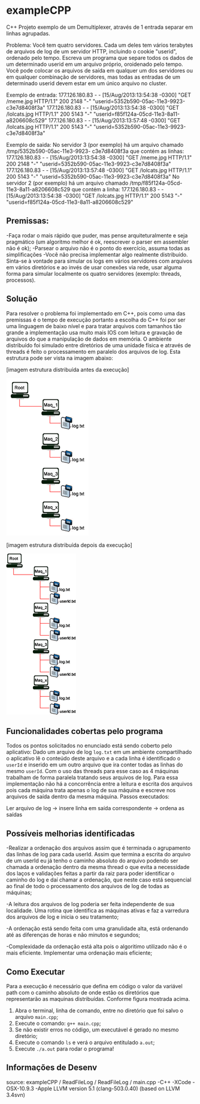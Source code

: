 exampleCPP
==========

C++ Projeto exemplo de um Demultiplexer, através de 1 entrada separar em linhas agrupadas.

Problema:
Você tem quatro servidores. Cada um deles tem vários terabytes de arquivos de log de um servidor HTTP, incluindo o cookie "userid", ordenado pelo tempo. Escreva um programa que separe todos os dados de um determinado userid em um arquivo próprio, oroidenado pelo tempo. Você pode colocar os arquivos de saída em qualquer um dos servidores ou em qualquer combinação de servidores, mas todas as entradas de um determinado userid devem estar em um único arquivo no cluster.


Exemplo de entrada:
177.126.180.83 - - [15/Aug/2013:13:54:38 -0300] "GET /meme.jpg HTTP/1.1" 200 2148 "-" "userid=5352b590-05ac-11e3-9923-c3e7d8408f3a"
177.126.180.83 - - [15/Aug/2013:13:54:38 -0300] "GET /lolcats.jpg HTTP/1.1" 200 5143 "-" "userid=f85f124a-05cd-11e3-8a11-a8206608c529"
177.126.180.83 - - [15/Aug/2013:13:57:48 -0300] "GET /lolcats.jpg HTTP/1.1" 200 5143 "-" "userid=5352b590-05ac-11e3-9923-c3e7d8408f3a"

Exemplo de saida:
No servidor 3 (por exemplo) há um arquivo chamado /tmp/5352b590-05ac-11e3-9923-
c3e7d8408f3a que contém as linhas:
177.126.180.83 - - [15/Aug/2013:13:54:38 -0300] "GET /meme.jpg HTTP/1.1" 200 2148 "-" "userid=5352b590-05ac-11e3-9923-c3e7d8408f3a"
177.126.180.83 - - [15/Aug/2013:13:57:48 -0300] "GET /lolcats.jpg HTTP/1.1" 200 5143 "-" "userid=5352b590-05ac-11e3-9923-c3e7d8408f3a"
No servidor 2 (por exemplo) há um arquivo chamado /tmp/f85f124a-05cd-11e3-8a11-a8206608c529 que contém a linha:
177.126.180.83 - - [15/Aug/2013:13:54:38 -0300] "GET /lolcats.jpg HTTP/1.1" 200 5143 "-" "userid=f85f124a-05cd-11e3-8a11-a8206608c529"


Premissas:
----------
-Faça rodar o mais rápido que puder, mas pense arquiteturalmente e seja pragmático (um algoritmo melhor é ok, reescrever o parser em assembler não é ok);
-Parsear o arquivo não é o ponto do exercício, assuma todas as simplificações
-Você não precisa implementar algo realmente distribuído. Sinta-se à vontade para simular os logs em vários servidores com arquivos em vários diretórios e ao invés de usar conexões via rede, usar alguma forma para simular localmente os quatro servidores (exemplo: threads, processos).

Solução
------------
Para resolver o problema foi implementado em C++, pois como uma das premissas é o tempo de execução portanto a escolha do C++ foi por ser uma linguagem de baixo nível e para tratar arquivos com tamanhos tão grande a implementação usa muito mais IOS com leitura e gravação de arquivos do que a manipulação de dados em memória. 
O ambiente distribuído foi simulado entre diretórios de uma unidade física e através de threads é feito o processamento em paralelo dos arquivos de log. Esta estrutura pode ser vista na imagem abaixo:

[imagem estrutura distribuída antes da execução]

![alt tag](https://raw.githubusercontent.com/leonardopache/exampleCPP/master/estrutura-maq-antes.fw.png)

[imagem estrutura distribuída depois da execução]

![alt tag](https://raw.githubusercontent.com/leonardopache/exampleCPP/master/estrutura-maq-depois.fw.png)

Funcionalidades cobertas pelo programa
--------------------------------------
Todos os pontos solicitados no enunciado está sendo coberto pelo aplicativo:
Dado um arquivo de log `log.txt` em um ambiente compartilhado o aplicativo lê o conteúdo deste arquivo e a cada linha é identificado o `userId` e inserido em um outro arquivo que ira conter todas as linhas do mesmo `userId`. Com o uso das threads para esse caso as 4 máquinas trabalham de forma paralela tratando seus arquivos de log.
Para essa implementação não há a concorrência entre a leitura e escrita dos arquivos pois cada máquina trata apenas o log de sua máquina e escreve nos arquivos de saída dentro da mesma máquina.
Passos executados:

Ler arquivo de log -> insere linha em saída correspondente -> ordena as saídas


Possíveis melhorias identificadas
---------------------------------
-Realizar a ordenação dos arquivos assim que é terminada o agrupamento das linhas de log para cada userId. Assim que termina a escrita do arquivo de um userId eu já tenho o caminho absoluto do arquivo podendo ser chamada a ordenação dentro da mesma thread o que evita a necessidade dos laços e validações feitas a partir da raiz para poder identificar o caminho do log e daí chamar a ordenação, que neste caso está sequencial ao final de todo o processamento dos arquivos de log de todas as máquinas;

-A leitura dos arquivos de log poderia ser feita independente de sua localidade. Uma rotina que identifica as máquinas ativas e faz a varredura dos arquivos de log e inicia o seu tratamento;

-A ordenação está sendo feita com uma granulidade alta, está ordenando até as diferenças de horas e não minutos e segundos;

-Complexidade da ordenação está alta pois o algoritimo utilizado não é o mais eficiente. Implementar uma ordenação mais eficiente;

Como Executar
-------------  
Para a execução é necessário que defina em código o valor da variável path com o caminho absoluto de onde estão os diretórios que representarão as maquinas distribuídas. Conforme figura mostrada acima.
1. Abra o terminal, linha de comando, entre no diretório que foi salvo o arquivo `main.cpp`;
2. Execute o comando: `g++ main.cpp`;
3. Se não existir erros no código, um executável é gerado no mesmo diretório;
4. Execute o comando `ls` e verá o arquivo entitulado `a.out`;
5. Execute `./a.out` para rodar o programa!

Informações de Desenv
---------------------
source: exampleCPP / ReadFileLog / ReadFileLog / main.cpp
-C++
-XCode 
-OSX-10.9.3
-Apple LLVM version 5.1 (clang-503.0.40) (based on LLVM 3.4svn)

